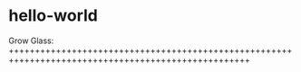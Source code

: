 # hello-world
Grow Glass:  
++++++++++++++++++++++++++++++++++++++++++++++++++++++++++++++++++++++++++++++++++++++++++++++++++++
